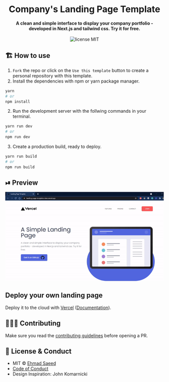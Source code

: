<div align="center">

# Company's Landing Page Template

<strong>
A clean and simple interface to display your company portfolio - developed in Next.js and tailwind css. Try it for free.
</strong>
</div>

<br>

<div align="center">
	<img src="https://img.shields.io/badge/License-MIT-%230F2A5F" alt="license MIT">
</div>

## 🏗 How to use

1. `Fork` the repo or click on the `Use this template` button to create a personal repository with this template.
2. Install the dependencies with npm or yarn package manager.

```bash
yarn
# or
npm install
```

2. Run the development server with the follwing commands in your terminal.

```bash
yarn run dev
# or
npm run dev
```

3. Create a production build, ready to deploy.

```bash
yarn run build
# or
npm run build
```

## ⏯ Preview

![demo preview](assets-github/demo.gif)

## Deploy your own landing page

Deploy it to the cloud with [Vercel](https://vercel.com/new?utm_source=github&utm_medium=readme&utm_campaign=next-example) ([Documentation](https://nextjs.org/docs/deployment)).

## 👨🏻‍💻 Contributing

Make sure you read the [contributing guidelines](contributing.md) before opening a PR.

## 🔑 License & Conduct

- MIT © [Ehmad Saeed](https://github.com/justEhmadSaeed)
- [Code of Conduct](CODE_OF_CONDUCT.md)
- Design Inspiration: John Komarnicki
